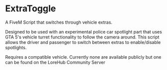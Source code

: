 # ExtraToggle
A FiveM Script that switches through vehicle extras.

Designed to be used with an experimental police car spotlight part that uses GTA 5's vehicle turret functionality to follow the camera around. This script allows the driver and passenger to switch between extras to enable/disable spotlights. 

Requires a compatible vehicle. Currently none are available publicly but one can be found on the LoreHub Community Server
